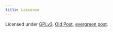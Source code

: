 ```yaml
---
title: Loicense
---
```


Licensed under [GPLv3](https://www.gnu.org/licenses/gpl-3.0.en.html). [Old Post](../loicense_old.md), [evergreen post](https://www.youtube.com/watch?v=9sJUDx7iEJw).